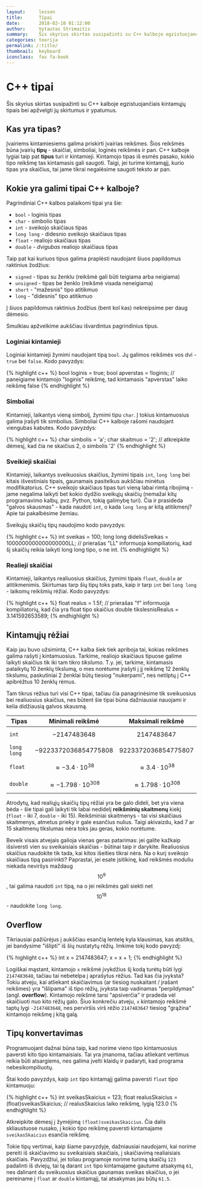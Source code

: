 ```yaml
---
layout:     lesson
title:      Tipai
date:       2018-02-10 01:12:00
author:     Vytautas Strimaitis
summary:    Šis skyrius skirtas susipažinti su C++ kalboje egzistuojančiais kintamųjų tipais bei apžvelgti jų skirtumus ir ypatumus.
categories: teorija
permalink: /:title/
thumbnail:  keyboard
iconclass:  fas fa-book
---
```

# C++ tipai
Šis skyrius skirtas susipažinti su C++ kalboje egzistuojančiais kintamųjų tipais bei apžvelgti jų skirtumus ir ypatumus.

## Kas yra tipas?
Įvairiems kintamiesiems galima priskirti įvairias reikšmes. Šios reikšmės būna įvairių **tipų** - skaičiai, simboliai, loginės reikšmės ir pan. C++ kalboje lygiai taip pat **tipus** turi ir kintamieji.
Kintamojo tipas iš esmės pasako, kokio tipo reikšmę tas kintamasis gali saugoti. Taigi, jei turime kintamąjį, kurio tipas yra skaičius, tai jame tikrai negalėsime saugoti teksto ar pan.

## Kokie yra galimi tipai C++ kalboje?
Pagrindiniai C++ kalbos palaikomi tipai yra šie:
* `bool` - loginis tipas
* `char` - simbolio tipas
* `int` - sveikojo skaičiaus tipas
* `long long` - didesnio sveikojo skaičiaus tipas
* `float` - realiojo skaičiaus tipas
* `double` - *dvigubas* realiojo skaičiaus tipas

Taip pat kai kuriuos tipus galima praplėsti naudojant šiuos papildomus raktinius žodžius:
* `signed` - tipas su ženklu (reikšmė gali būti teigiama arba neigiama)
* `unsigned` - tipas be ženklo (reikšmė visada neneigiama)
* `short` - "mažesnis" tipo atitikmuo
* `long` - "didesnis" tipo atitikmuo

Į šiuos papildomus raktinius žodžius (bent kol kas) nekreipsime per daug dėmesio.

Smulkiau apžvelkime aukščiau išvardintus pagrindinius tipus.

### Loginiai kintamieji
Loginiai kintamieji žymimi naudojant tipą `bool`. Jų galimos reikšmės vos dvi - `true` bei `false`. Kodo pavyzdys:

{% highlight c++ %}
bool loginis = true;
bool apverstas = !loginis; // paneigiame kintamojo "loginis" reikšmę, tad kintamasis "apverstas" laiko reikšmę false
{% endhighlight %}

### Simboliai
Kintamieji, laikantys vieną simbolį, žymimi tipu `char`. Į tokius kintamuosius galima įrašyti tik simbolius. Simboliai C++ kalboje rašomi naudojant viengubas kabutes. Kodo pavyzdys:

{% highlight c++ %}
char simbolis = 'a';
char skaitmuo = '2'; // atkreipkite dėmesį, kad čia ne skaičius 2, o simbolis '2'
{% endhighlight %}

### Sveikieji skaičiai
Kintamieji, laikantys sveikuosius skaičius, žymimi tipais `int`, `long long` bei kitais išvestiniais tipais, gaunamais pasitelkus aukščiau minėtus modifikatorius. C++ sveikojo skaičiaus tipas
turi vieną labai rimtą ribojimą - jame negalima laikyti bet kokio dydžio sveikųjų skaičių (nemažai kitų programavimo kalbų, pvz. Python, tokią galimybę turi). Čia ir prasideda "galvos skausmas" - kada naudoti
`int`, o kada `long long` ar kitą atitikmenį? Apie tai pakalbėsime žemiau.

Sveikųjų skaičių tipų naudojimo kodo pavyzdys:

{% highlight c++ %}
int sveikas = 100;
long long didelisSveikas = 1000000000000000000LL; // prierašas "LL" informuoja kompiliatorių, kad šį skaičių reikia laikyti long long tipo, o ne int.
{% endhighlight %}

### Realieji skaičiai
Kintamieji, laikantys realiuosius skaičius, žymimi tipais `float`, `double` ar atitikmenimis. Skirtumas tarp šių tipų toks pats, kaip ir tarp `int` bei `long long` - laikomų reikšmių rėžiai. Kodo pavyzdys:

{% highlight c++ %}
float realus = 1.5f; // prierašas "f" informuoja kompiliatorių, kad čia yra float tipo skaičius
double tikslesnisRealus = 3.141592653589;
{% endhighlight %}

## Kintamųjų rėžiai
Kaip jau buvo užsiminta, C++ kalba šiek tiek apriboja tai, kokias reikšmes galima rašyti į kintamuosius. Tarkime, realiojo skaičiaus tipuose galime laikyti skaičius tik iki tam tikro *tikslumo*. T.y. jei, tarkime, kintamasis
palaikytų 10 ženklų tikslumą, o mes norėtume įrašyti į jį reikšmę 12 ženklų tikslumu, paskutiniai 2 ženklai būtų tiesiog "nukerpami", nes netilptų į C++ apibrėžtus 10 ženklų rėmus.

Tam tikrus rėžius turi visi C++ tipai, tačiau čia panagrinėsime tik sveikuosius bei realiuosius skaičius, nes būtent šie tipai būna dažniausiai nauojami ir kelia didžiausią galvos skausmą.

| Tipas | Minimali reikšmė | Maksimali reikšmė |
|-------|------------------|-------------------|
| `int` | $$-2147483648$$      | $$2147483647$$        |
| `long long` | $$-9223372036854775808$$ | $$9223372036854775807$$ |
| `float` | $$\approx -3.4 \cdotp 10^{38}$$ | $$\approx 3.4 \cdotp 10^{38}$$ |
|`double` | $$\approx -1.798 \cdotp 10^{308}$$ | $$\approx 1.798 \cdotp 10^{308}$$ |

Atrodytų, kad realiųjų skaičių tipų rėžiai yra be galo dideli, bet yra viena bėda - šie tipai gali laikyti tik
labai nedidelį **reikšminių skaitmenų** kiekį (`float` - iki 7, `double` - iki 15). Reikšminiai skaitmenys - tai visi skaičiaus skaitmenys, atmetus prieky ir gale esančius nulius. Taigi akivaizdu, kad 7 ar 15 skaitmenų tikslumas nėra toks jau geras, kokio norėtume.

Beveik visais atvejais galioja vienas geras patarimas: jei galite kažkaip išsiversti vien su sveikaisiais skaičias - būtinai taip ir darykite. Realiuosius skaičius naudokite tik tada, kai kitos išeities tikrai nėra. Na o kurį sveikojo skaičiaus tipą pasirinkti? Paprastai, jei esate įsitikinę, kad reikšmės moduliu niekada neviršys maždaug $$10^9$$, tai galima naudoti `int` tipą, na o jei reikšmės gali siekti net $$10^{18}$$ - naudokite `long long`.

## Overflow
Tikriausiai pažiūrėjus į aukščiau esančią lentelę kyla klausimas, kas atsitiks, jei bandysime "išlipti" iš šių nustatytų rėžių. Imkime tokį kodo pavyzdį:

{% highlight c++ %}
int x = 2147483647;
x = x + 1;
{% endhighlight %}

Logiškai mąstant, kintamojo `x` reikšmė įvykdžius šį kodą turėtų būti lygi `2147483648`, tačiau tai nebetelpa į aprašytus rėžius. Tad kas čia įvyksta? Tokiu atveju, kai atliekant skaičiavimus (ar tiesiog nuskaitant / įrašant reikšmes) yra "išlipama" iš tipo rėžių, įvyksta taip vadinamas "perpildymas" (angl. **overflow**). Kintamojo reikšmė tarsi "apsiverčia" ir pradeda vėl skaičiuoti nuo kito rėžių galo. Šiuo konkrečiu atveju, `x` kintamojo reikšmė taptų lygi `-2147483648`, nes perviršis virš rėžio `2147483647` tiesiog "grąžina" kintamojo reikšmę į kitą galą.

## Tipų konvertavimas
Programuojant dažnai būna taip, kad norime vieno tipo kintamuosius paversti kito tipo kintamaisiais. Tai yra įmanoma, tačiau atliekant vertimus reikia būti atsargiems, nes galima įvelti klaidų ir padaryti, kad programa nebesikompiliuotų.

Štai kodo pavyzdys, kaip `int` tipo kintamąjį galima paversti `float` tipo kintamuoju:

{% highlight c++ %}
int sveikasSkaicius = 123;
float realusSkaicius = (float)sveikasSkaicius; // realusSkaicius laiko reikšmę, lygią 123.0
{% endhighlight %}

Atkreipkite dėmesį į žymėjimą `(float)sveikasSkaicius`. Čia dalis skliaustuose nusako, į kokio tipo reikšmę paversti kintamajame `sveikasSkaicius` esančia reikšmę.

Tokie tipų vertimai, kaip šiame pavyzdyje, dažniausiai naudojami, kai norime pereiti iš skaičiavimo su sveikaisiais skaičiais, į skaičiavimą realiaisiais skaičiais. Pavyzdžiui, jei toliau programoje norime turimą skaičių `123` padalinti iš dviejų, tai tą darant `int` tipo kintamajame gautume atsakymą `61`, nes dalinant du sveikuosius skaičius gaunamas sveikas skaičius, o jei pereiname į `float` ar `double` kintamąjį, tai atsakymas jau būtų `61.5`.
